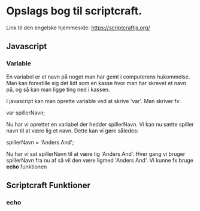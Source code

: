 # Opslags bog til scriptcraft.
Link til den engelske hjemmeside: https://scriptcraftjs.org/

## Javascript
### Variable
En variabel er et navn på noget man har gemt i computerens hukommelse. Man kan forestille sig det lidt som en kasse hvor man har skrevet et navn på, og så kan man ligge ting ned i kassen. 

I javascript kan man oprette variable ved at skrive 'var'. Man skriver fx:

var spillerNavn;

Nu har vi oprettet en variabel der hedder spillerNavn. Vi kan nu sætte spiller navn til at være lig et navn. Dette kan vi gøre således:

spillerNavn = 'Anders And';

Nu har vi sat spillerNavn til at være lig 'Anders And'. Hver gang vi bruger spillerNavn fra nu af så vil den være ligmed 'Anders And'. Vi kunne fx bruge **echo** funktionen 



## Scriptcraft Funktioner 

### echo


